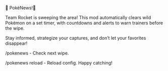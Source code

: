 🚨 PokéNews!🚨

Team Rocket is sweeping the area! This mod automatically clears wild Pokémon on a set timer, with countdowns and alerts to warn trainers before the wipe.

Stay informed, strategize your captures, and don’t let your favorites disappear!

/pokenews - Check next wipe.

/pokenews reload - Reload config.
Happy catching!
